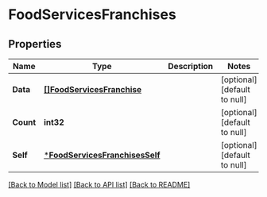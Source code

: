 # FoodServicesFranchises

## Properties
Name | Type | Description | Notes
------------ | ------------- | ------------- | -------------
**Data** | [**[]FoodServicesFranchise**](FoodServicesFranchise.md) |  | [optional] [default to null]
**Count** | **int32** |  | [optional] [default to null]
**Self** | [***FoodServicesFranchisesSelf**](FoodServicesFranchisesSelf.md) |  | [optional] [default to null]

[[Back to Model list]](../README.md#documentation-for-models) [[Back to API list]](../README.md#documentation-for-api-endpoints) [[Back to README]](../README.md)

